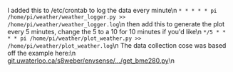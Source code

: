 I added this to /etc/crontab to log the data every minute\n
`* * * * * pi /home/pi/weather/weather_logger.py >> /home/pi/weather/weather_logger.log`\n
then add this to generate the plot every 5 minutes, change the 5 to a 10 for 10 minutes if you'd like\n
`*/5 * * * * pi /home/pi/weather/plot_weather.py >> /home/pi/weather/plot_weather.log`\n
The data collection cose was based off the example here:\n
[git.uwaterloo.ca/s8weber/envsense/.../get_bme280.py](https://git.uwaterloo.ca/s8weber/envsense/-/blob/0f5fbc485d479482897d6cac5f147a8203cd214a/get_bme280.py)\n

